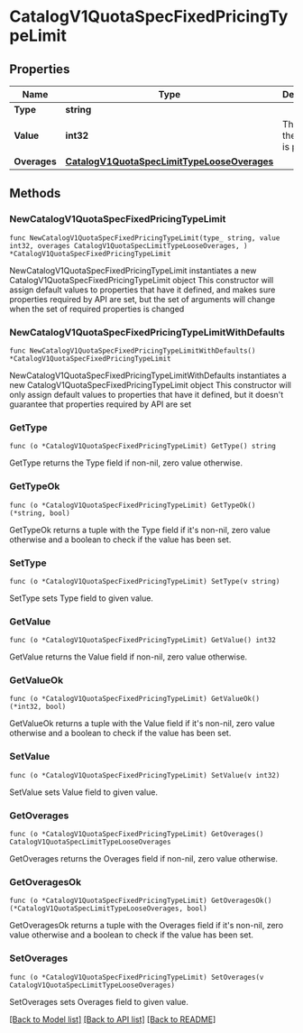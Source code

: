 # CatalogV1QuotaSpecFixedPricingTypeLimit

## Properties

Name | Type | Description | Notes
------------ | ------------- | ------------- | -------------
**Type** | **string** |  | 
**Value** | **int32** | The limit of the unit that is provided. | 
**Overages** | [**CatalogV1QuotaSpecLimitTypeLooseOverages**](CatalogV1QuotaSpecLimitTypeLooseOverages.md) |  | 

## Methods

### NewCatalogV1QuotaSpecFixedPricingTypeLimit

`func NewCatalogV1QuotaSpecFixedPricingTypeLimit(type_ string, value int32, overages CatalogV1QuotaSpecLimitTypeLooseOverages, ) *CatalogV1QuotaSpecFixedPricingTypeLimit`

NewCatalogV1QuotaSpecFixedPricingTypeLimit instantiates a new CatalogV1QuotaSpecFixedPricingTypeLimit object
This constructor will assign default values to properties that have it defined,
and makes sure properties required by API are set, but the set of arguments
will change when the set of required properties is changed

### NewCatalogV1QuotaSpecFixedPricingTypeLimitWithDefaults

`func NewCatalogV1QuotaSpecFixedPricingTypeLimitWithDefaults() *CatalogV1QuotaSpecFixedPricingTypeLimit`

NewCatalogV1QuotaSpecFixedPricingTypeLimitWithDefaults instantiates a new CatalogV1QuotaSpecFixedPricingTypeLimit object
This constructor will only assign default values to properties that have it defined,
but it doesn't guarantee that properties required by API are set

### GetType

`func (o *CatalogV1QuotaSpecFixedPricingTypeLimit) GetType() string`

GetType returns the Type field if non-nil, zero value otherwise.

### GetTypeOk

`func (o *CatalogV1QuotaSpecFixedPricingTypeLimit) GetTypeOk() (*string, bool)`

GetTypeOk returns a tuple with the Type field if it's non-nil, zero value otherwise
and a boolean to check if the value has been set.

### SetType

`func (o *CatalogV1QuotaSpecFixedPricingTypeLimit) SetType(v string)`

SetType sets Type field to given value.


### GetValue

`func (o *CatalogV1QuotaSpecFixedPricingTypeLimit) GetValue() int32`

GetValue returns the Value field if non-nil, zero value otherwise.

### GetValueOk

`func (o *CatalogV1QuotaSpecFixedPricingTypeLimit) GetValueOk() (*int32, bool)`

GetValueOk returns a tuple with the Value field if it's non-nil, zero value otherwise
and a boolean to check if the value has been set.

### SetValue

`func (o *CatalogV1QuotaSpecFixedPricingTypeLimit) SetValue(v int32)`

SetValue sets Value field to given value.


### GetOverages

`func (o *CatalogV1QuotaSpecFixedPricingTypeLimit) GetOverages() CatalogV1QuotaSpecLimitTypeLooseOverages`

GetOverages returns the Overages field if non-nil, zero value otherwise.

### GetOveragesOk

`func (o *CatalogV1QuotaSpecFixedPricingTypeLimit) GetOveragesOk() (*CatalogV1QuotaSpecLimitTypeLooseOverages, bool)`

GetOveragesOk returns a tuple with the Overages field if it's non-nil, zero value otherwise
and a boolean to check if the value has been set.

### SetOverages

`func (o *CatalogV1QuotaSpecFixedPricingTypeLimit) SetOverages(v CatalogV1QuotaSpecLimitTypeLooseOverages)`

SetOverages sets Overages field to given value.



[[Back to Model list]](../README.md#documentation-for-models) [[Back to API list]](../README.md#documentation-for-api-endpoints) [[Back to README]](../README.md)


